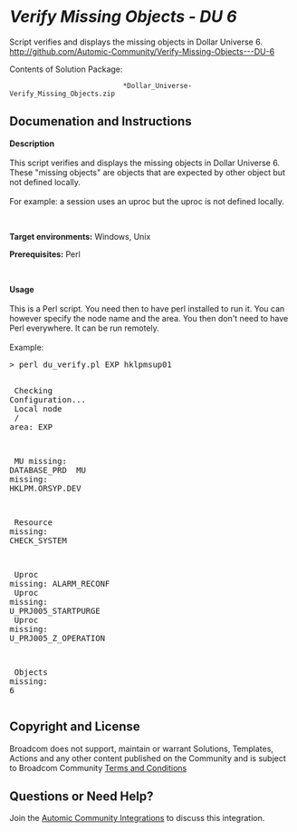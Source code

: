 *Verify Missing Objects - DU 6*
=============


Script verifies and displays the missing objects in Dollar Universe 6.
http://github.com/Automic-Community/Verify-Missing-Objects---DU-6

<!-- List of attached files -->
Contents of Solution Package:

						
								*Dollar_Universe-Verify_Missing_Objects.zip
								
						


Documenation and Instructions
---

<p><span><strong class="bbc">Description</strong></span><br />&nbsp;<br />This script verifies and displays the missing objects in Dollar Universe 6. These "missing objects" are objects that are expected by other object but not defined locally.<br />&nbsp;<br />For example: a session uses an uproc but the uproc is not defined locally.</p>
<p>&nbsp;</p>
<p><strong class="title">Target environments:</strong> Windows, Unix</p>
<p><strong class="title">Prerequisites:</strong> Perl</p>
<p>&nbsp;</p>
<p><span><strong class="bbc">Usage</strong></span><br />&nbsp;<br />This is a Perl script. You need then to have perl installed to run it. You can however specify the node name and the area. You then don't need to have Perl everywhere. It can be run remotely.<br />&nbsp;<br />Example:</p>
<pre class="prettyprint lang-auto linenums:0 prettyprinted"><span class="pun">&gt;</span><span class="pln"> perl du_verify</span><span class="pun">.</span><span class="pln">pl EXP hklpmsup01

&nbsp;</span><span class="typ">Checking</span><span class="pln"> </span><span class="typ">Configuration</span><span class="pun">...</span><span class="pln"> &nbsp;</span><span class="typ">Local</span><span class="pln"> node &nbsp;</span><span class="pun">/</span><span class="pln"> area</span><span class="pun">:</span><span class="pln"> EXP

&nbsp;MU missing</span><span class="pun">:</span><span class="pln"> DATABASE_PRD
&nbsp;MU missing</span><span class="pun">:</span><span class="pln"> HKLPM</span><span class="pun">.</span><span class="pln">ORSYP</span><span class="pun">.</span><span class="pln">DEV

&nbsp;</span><span class="typ">Resource</span><span class="pln"> missing</span><span class="pun">:</span><span class="pln"> CHECK_SYSTEM

&nbsp;</span><span class="typ">Uproc</span><span class="pln"> missing</span><span class="pun">:</span><span class="pln"> ALARM_RECONF
&nbsp;</span><span class="typ">Uproc</span><span class="pln"> missing</span><span class="pun">:</span><span class="pln"> U_PRJ005_STARTPURGE
&nbsp;</span><span class="typ">Uproc</span><span class="pln"> missing</span><span class="pun">:</span><span class="pln"> U_PRJ005_Z_OPERATION

&nbsp;</span><span class="typ">Objects</span><span class="pln"> missing</span><span class="pun">:</span><span class="pln"> </span><span class="lit">6</span></pre>

Copyright and License
---

Broadcom does not support, maintain or warrant Solutions, Templates, Actions and any other content published on the Community and is subject to Broadcom Community [Terms and Conditions](https://community.broadcom.com/termsandconditions)


Questions or Need Help? 
---
Join the [Automic Community Integrations](https://community.broadcom.com/communities/community-home?CommunityKey=83e49dd4-b93e-464a-a343-2bb1e51c13ec) to discuss this integration.
